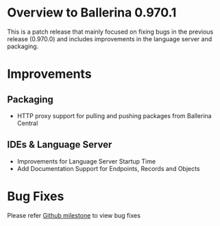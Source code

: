 # Overview to Ballerina 0.970.1
This is a patch release that mainly focused on fixing bugs in the previous release (0.970.0) and includes improvements in the language server and packaging.

# Improvements
## Packaging
- HTTP proxy support for pulling and pushing packages from Ballerina Central
## IDEs & Language Server
- Improvements for Language Server Startup Time
- Add Documentation Support for Endpoints, Records and Objects

# Bug Fixes 
Please refer [Github milestone](https://github.com/ballerina-platform/ballerina-lang/issues?q=is%3Aclosed+milestone%3A0.970.1) to view bug fixes
